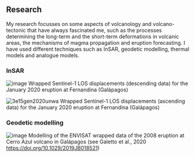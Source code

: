 ## Research

My research focusses on some aspects of volcanology and volcano-tectonic that have always fascinated me, such as the processes determining the long-term and the short-term deformations in volcanic areas, the mechanisms of magma propagation and eruption forecasting. 
I have used different techniques such as InSAR, geodetic modelling, thermal models and analogue models. 

### InSAR 
![image](https://github.com/fedegaletto/fedegaletto/assets/145601716/f2eae107-0e08-4407-b0b6-2b687f0c2c0b)
Wrapped Sentinel-1 LOS displacements (descending data) for the January 2020 eruption at Fernandina (Galápagos)

![3e15gen2020unwa](https://github.com/fedegaletto/fedegaletto/assets/145601716/0798032d-482f-477a-94b1-5267152fbc26)
Wrapped Sentinel-1 LOS displacements (ascending data) for the January 2020 eruption at Fernandina (Galápagos)

### Geodetic modelling 
![image](https://github.com/fedegaletto/fedegaletto/assets/145601716/c7a2b35c-d50c-49bf-8f1c-70b12b190dea)
Modelling of the ENVISAT wrapped data of the 2008 eruption at Cerro Azul volcano in Galápagos (see Galetto et al., 2020 https://doi.org/10.1029/2019JB018521)
<!--
**fedegaletto/fedegaletto** is a ✨ _special_ ✨ repository because its `README.md` (this file) appears on your GitHub profile.


